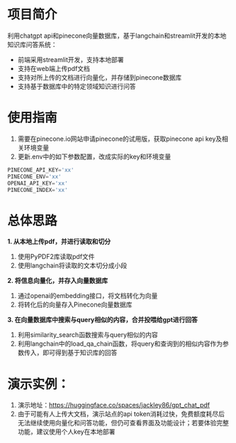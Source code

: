 # 项目简介
利用chatgpt api和pinecone向量数据库，基于langchain和streamlit开发的本地知识库问答系统：
- 前端采用streamlit开发，支持本地部署
- 支持在web端上传pdf文档
- 支持对所上传的文档进行向量化，并存储到pinecone数据库
- 支持基于数据库中的特定领域知识进行问答

# 使用指南
1. 需要在pinecone.io网站申请pinecone的试用版，获取pinecone api key及相关环境变量
2. 更新.env中的如下参数配置，改成实际的key和环境变量
```python
PINECONE_API_KEY='xx'
PINECONE_ENV='xx'
OPENAI_API_KEY='xx'
PINECONE_INDEX='xx'
```

# 总体思路

**1. 从本地上传pdf，并进行读取和切分**
1. 使用PyPDF2库读取pdf文件
2. 使用langchain将读取的文本切分成小段

**2. 将信息向量化，并存入向量数据库**
1. 通过openai的embedding接口，将文档转化为向量
2. 将转化后的向量存入Pinecone向量数据库

**3. 在向量数据库中搜索与query相似的内容，合并投喂给gpt进行回答**
1. 利用similarity_search函数搜索与query相似的内容
2. 利用langchain中的load_qa_chain函数，将query和查询到的相似内容作为参数传入，即可得到基于知识库的回答

# 演示实例：
1. 演示地址：https://huggingface.co/spaces/jackley86/gpt_chat_pdf
2. 由于可能有人上传大文档，演示站点的api token消耗过快，免费额度耗尽后无法继续使用向量化和问答功能，但仍可查看界面及功能设计；若要体验完整功能，建议使用个人key在本地部署